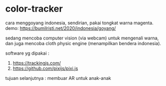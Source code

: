 # color-tracker
cara menggoyang indonesia, sendirian, pakai tongkat warna magenta.
demo: https://bumilristi.net/2020/indonesia/goyang/ 

sedang mencoba computer vision (via webcam) untuk mengenali warna,
dan juga mencoba cloth physic engine (menampilkan bendera indonesia).

software yg dipakai :
1. https://trackingjs.com/
2. https://github.com/pixijs/pixi.js

tujuan selanjutnya : membuar AR untuk anak-anak
